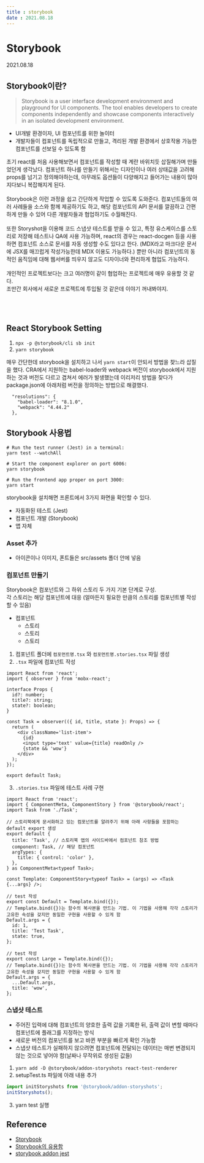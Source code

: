 ```yaml
---
title : storybook  
date : 2021.08.18
---
```


# Storybook  
2021.08.18  

## Storybook이란?
> Storybook is a user interface development environment and playground for UI components. The tool enables developers to create components independently and showcase components interactively in an isolated development environment.
* UI개발 환경이자, UI 컴포넌트를 위한 놀이터
* 개발자들이 컴포넌트를 독립적으로 만들고, 격리된 개발 환경에서 상호작용 가능한 컴포넌트를 선보일 수 있도록 함  

초기 react를 처음 사용해보면서 컴포넌트를 작성할 때 계란 바위치듯 삽질해가며 만들었던게 생각났다. 
컴포넌트 하나를 만들기 위해서는 디자인이나 여러 상태값을 고려해 props를 넘기고 정의해야하는데,  아무래도 옵션들이 다양해지고 들어가는 내용이 많아지다보니 복잡해지게 된다.   
<br/>
Storybook은 이런 과정을 쉽고 간단하게 작업할 수 있도록 도와준다. 
컴포넌트들의 여러 사례들을 소스와 함께 제공하기도 하고, 해당 컴포넌트의 API 문서를 깔끔하고 간편하게 만들 수 있어 다른 개발자들과 협업하기도 수월해진다.  
<br/>
또한 Storyshot을 이용해 코드 스냅샷 테스트를 받을 수 있고, 특정 유스케이스를 스토리로 저장해 테스트나 QA에 사용 가능하며, 
react의 경우는 react-docgen 등을 사용하면 컴포넌트 소스로 문서를 자동 생성할 수도 있다고 한다. 
(MDX라고 마크다운 문서에 JSX를 매끄럽게 작성가능한데 MDX 이용도 가능하다.)
뿐만 아니라 컴포넌트의 동적인 움직임에 대해 웹서버를 띄우지 않고도 디자이너와 편리하게 협업도 가능하다.
<br/>
<br/>
개인적인 프로젝트보다는 크고 여러명이 같이 협업하는 프로젝트에 매우 유용할 것 같다.  
조만간 회사에서 새로운 프로젝트에 투입될 것 같은데 이야기 꺼내봐야지.  
<br/>
<br/>
<br/>


## React Storybook Setting
1. `npx -p @storybook/cli sb init`
2. `yarn storybook`

매우 간단한데 storybook을 설치하고 나서 `yarn start`이 안되서 방법을 찾느라 삽질을 했다. 
CRA에서 지원하는 babel-loader와 webpack 버전이 storybook에서 지원하는 것과 버전도 다르고 겹쳐서 에러가 발생했는데 
이리저리 방법을 찾다가 package.json에 아래처럼 버전을 정의하는 방법으로 해결했다.
```
  "resolutions": {
    "babel-loader": "8.1.0",
    "webpack": "4.44.2"
  },
```


## Storybook 사용법
```shell
# Run the test runner (Jest) in a terminal:
yarn test --watchAll

# Start the component explorer on port 6006:
yarn storybook

# Run the frontend app proper on port 3000:
yarn start
```
storybook을 설치해면 프론트에서 3가지 화면을 확인할 수 있다.  
* 자동화된 테스트 (Jest)
* 컴포넌트 개발 (Storybook)
* 앱 자체

### Asset 추가
* 아이콘이나 이미지, 폰트들은 src/assets 폴더 안에 넣음

### 컴포넌트 만들기
Storybook은 컴포넌트와 그 하위 스토리 두 가지 기본 단계로 구성.  
각 스토리는 해당 컴포넌트에 대응 (얼마든지 필요한 만큼의 스토리를 컴포넌트별 작성할 수 있음)  
* 컴포넌트
    * 스토리
    * 스토리
    * 스토리

1. 컴포넌트 폴더에 `컴포먼트명.tsx` 와 `컴포먼트명.stories.tsx` 파일 생성
2. `.tsx` 파일에 컴포넌트 작성
```tsx
import React from 'react';
import { observer } from 'mobx-react';

interface Props {
  id?: number;
  title?: string;
  state?: boolean;
}

const Task = observer(({ id, title, state }: Props) => {
  return (
    <div className='list-item'>
      {id}
      <input type='text' value={title} readOnly />
      {state && 'wow'}
    </div>
  );
});

export default Task;
```
3. `.stories.tsx` 파일에 테스트 사례 구현
```tsx
import React from 'react';
import { ComponentMeta, ComponentStory } from '@storybook/react';
import Task from './Task';

// 스토리북에게 문서화하고 있는 컴포넌트를 알려주기 위해 아래 사항들을 포함하는 default export 생성
export default {
  title: 'Task', // 스토리북 앱의 사이드바에서 컴포넌트 참조 방법
  component: Task, // 해당 컴포넌트
  argTypes: {
    title: { control: 'color' },
  },
} as ComponentMeta<typeof Task>;

const Template: ComponentStory<typeof Task> = (args) => <Task {...args} />;

// test 작성
export const Default = Template.bind({});
// Template.bind({})는 함수의 복사본을 만드는 기법. 이 기법을 사용해 각각 스토리가 고유한 속성을 갖지만 동일한 구현을 사용할 수 있게 함
Default.args = {
  id: 1,
  title: 'Test Task',
  state: true,
};

// test 작성
export const Large = Template.bind({});
// Template.bind({})는 함수의 복사본을 만드는 기법. 이 기법을 사용해 각각 스토리가 고유한 속성을 갖지만 동일한 구현을 사용할 수 있게 함
Default.args = {
  ...Default.args,
  title: 'wow',
};
```

### 스냅샷 테스트
* 주어진 입력에 대해 컴포넌트의 양호한 출력 값을 기록한 뒤, 출력 값이 변할 때마다 컴포넌트에 플래그를 지정하는 방식
* 새로운 버전의 컴포넌트를 보고 바뀐 부분을 빠르게 확인 가능함
* 스냅샷 테스트가 실패하지 않으려면 컴포넌트에 전달되는 데이터는 매번 변경되지 않는 것으로 넣어야 함(날짜나 무작위로 생성된 값들)

1. `yarn add -D @storybook/addon-storyshots react-test-renderer`
2. setupTest.ts 파일에 아래 내용 추가
```ts
import initStoryshots from '@storybook/addon-storyshots';
initStoryshots();
```
3. yarn test 실행


## Reference
* [Storybook](https://storybook.js.org/tutorials/intro-to-storybook/react/ko/get-started)
* [Storybook의 유용함](https://storybook.js.org/addons/@storybook/addon-jest)
* [storybook addon jest](https://medium.com/@j_podracer/storybook%EC%9D%98-%EC%9C%A0%EC%9A%A9%ED%95%A8-8581ea618c32)


